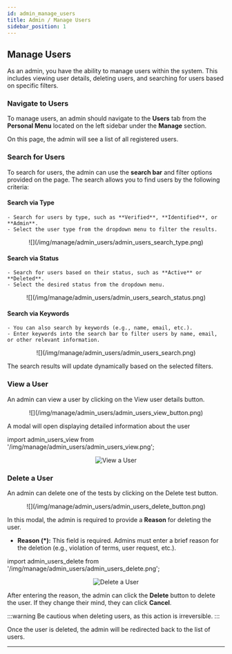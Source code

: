 ```yaml
---
id: admin_manage_users
title: Admin / Manage Users
sidebar_position: 1
---
```


## Manage Users

As an admin, you have the ability to manage users within the system. This includes viewing user details, deleting users, and searching for users based on specific filters.

### Navigate to Users

To manage users, an admin should navigate to the **Users** tab from the **Personal Menu** located on the left sidebar under the **Manage** section.

On this page, the admin will see a list of all registered users.

### Search for Users

To search for users, the admin can use the **search bar** and filter options provided on the page. The search allows you to find users by the following criteria:

#### Search via Type

    - Search for users by type, such as **Verified**, **Identified**, or **Admin**.
    - Select the user type from the dropdown menu to filter the results.

<p align="center">
  ![](/img/manage/admin_users/admin_users_search_type.png)
</p>

#### Search via Status

    - Search for users based on their status, such as **Active** or **Deleted**.
    - Select the desired status from the dropdown menu.

<p align="center">
  ![](/img/manage/admin_users/admin_users_search_status.png)
</p>

#### Search via Keywords

    - You can also search by keywords (e.g., name, email, etc.).
    - Enter keywords into the search bar to filter users by name, email, or other relevant information.

<p align="center">
  ![](/img/manage/admin_users/admin_users_search.png)
</p>

The search results will update dynamically based on the selected filters.

### View a User

An admin can view a user by clicking on the View user details button.

<p align="center">
  ![](/img/manage/admin_users/admin_users_view_button.png)
</p>

A modal will open displaying detailed information about the user

import admin_users_view from '/img/manage/admin_users/admin_users_view.png';

<p align="center">
<img src={admin_users_view} alt="View a User" style={{width: 500}} />
</p>

### Delete a User

An admin can delete one of the tests by clicking on the Delete test button.
<p align="center">
   ![](/img/manage/admin_users/admin_users_delete_button.png)
</p>

In this modal, the admin is required to provide a **Reason** for deleting the user.

- **Reason (*):** This field is required. Admins must enter a brief reason for the deletion (e.g., violation of terms, user request, etc.). 

import admin_users_delete from '/img/manage/admin_users/admin_users_delete.png';

<p align="center">
<img src={admin_users_delete} alt="Delete a User" style={{width: 500}} />
</p>

After entering the reason, the admin can click the **Delete** button to delete the user. If they change their mind, they can click **Cancel**.

:::warning
Be cautious when deleting users, as this action is irreversible.
:::

Once the user is deleted, the admin will be redirected back to the list of users.

---
